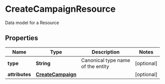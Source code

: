 

# CreateCampaignResource

Data model for a Resource

## Properties

Name | Type | Description | Notes
------------ | ------------- | ------------- | -------------
**type** | **String** | Canonical type name of the entity |  [optional]
**attributes** | [**CreateCampaign**](CreateCampaign.md) |  |  [optional]



